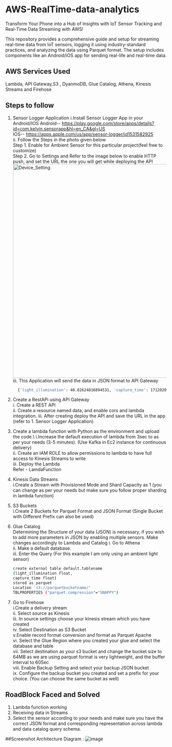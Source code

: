 # AWS-RealTime-data-analytics
Transform Your Phone into a Hub of Insights with IoT Sensor Tracking and Real-Time Data Streaming with AWS!

This repository provides a comprehensive guide and setup for streaming real-time data from IoT sensors, logging it using industry-standard practices, and analyzing the data using Parquet format. The setup includes components like an Android/iOS app for sending real-life and real-time data.

## AWS Services Used
Lambda, API Gateway,S3 , DyanmoDB, Glue Catalog, Athena, Kinesis Streams and Firehose
## Steps to follow
1. Sensor Logger Application
    i.Install Sensor Logger App in your Android/IOS
      Android-- https://play.google.com/store/apps/details?id=com.kelvin.sensorapp&hl=en_CA&gl=US \
      IOS-- https://apps.apple.com/us/app/sensor-logger/id1531582925 \
    ii. Follow the Steps in the photo given below\
      Step 1. Enable for Ambient Sensor for this particular project(feel free to customize)\
      Step 2. Go to Settings and Refer to the image below to enable HTTP push, and set the URL the one you will get while deploying the API\
     <img width="667" alt="Device_Setting" src="https://github.com/Shivam-Mishra1417/AWS-RealTime-data-analytics/assets/100092728/a4dd604f-5833-4438-ad46-1551e323ca0e">\
    iii. This Application will send the data in JSON format to API Gateway
      ```bash
      	{'light_illumination': 40.82624816894531, 'capture_time': 1712020418971037400}
      ```
2. Create a RestAPi using API Gateway\
  i. Create a REST API \
  ii. Create a resource named data, and enable cors and lambda integration. 
  iii. After creating deploy the API and save the URL in the app (refer to 1. Sensor Logger Application)

3. Create a lambda function with Python as the environment and upload the code.\ 
  i.Increase the default execution of lambda from 3sec to as per your needs (3-5 minutes). (Use Kafka in Ec2 instance for continuous delivery)\
  ii. Create an IAM ROLE to allow permissions to lambda to have full access to Kinesis Streams to write\
  iii. Deploy the Lambda\
  Refer - LamdaFunction

4. Kinesis Data Streams\
  i.Create a Stream with Provisioned Mode and Shard Capacity as 1 (you can change as per your needs but make sure you follow proper sharding in lambda function)

5. S3 Buckets\
  i.Create 2 Buckets for Parquet Format and JSON Format (Single Bucket with Different Prefix can also be used)

6. Glue Catalog\
  Determining the Structure of your data (JSON) is necessary, if you wish to add more parameters in JSON by enabling multiple sensors. Make changes accordingly to Lambda and Catalog
  i. Go to Athena\
  ii. Make a default database.\
  iii. Enter the Query (For this example I am only using an ambient light sensor)
    ```bash
    create external table default.tablename
    (light_illumination float,
    capture_time float)
    stored as parquet
    Location 's3://parquetbucketname/'
    TBLPROPERTIES ("parquet.compression"="SNAPPY")
    ```
7. Go to Firehose\
  i.Create a delivery stream\
  ii. Select source as Kinesis\
  iii. In source settings choose your kinesis stream which you have created\
  iv. Select Destination as S3 Bucket\
  v.Enable record format conversion and format as Parquet Apache\
  vi. Select the Glue Region where you created your glue and select the database and table\
  vii. Select destination as your s3 bucket and change the bucket size to 64MB as we are using parquet format is very lightweight, and the buffer interval to 60Sec\
  viii. Enable Backup Setting and select your backup JSON bucket\
  ix. Configure the backup bucket you created and set a prefix for your choice. (You can choose the same bucket as well)

## RoadBlock Faced and Solved
1. Lambda function working
2. Receiving data in Streams
3. Select the sensor according to your needs and make sure you have the correct JSON format and corresponding representation across lambda and data catalog query schema.

##Screenshot
Architecture Diagram : ![image](https://github.com/Shivam-Mishra1417/AWS-RealTime-data-analytics/assets/100092728/ece54d50-d05d-4927-a914-4fb82d23d270)
